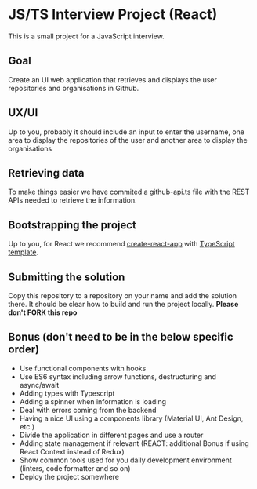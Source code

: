 # JS/TS Interview Project (React)

This is a small project for a JavaScript interview.

## Goal

Create an UI web application that retrieves and displays the user repositories and organisations in Github.

## UX/UI

Up to you, probably it should include an input to enter the username, one area to display the repositories of the user and another area to display the organisations

## Retrieving data

To make things easier we have commited a github-api.ts file with the REST APIs needed to retrieve the information.

## Bootstrapping the project

Up to you, for React we recommend [create-react-app](https://create-react-app.dev/docs/getting-started/) with [TypeScript template](https://create-react-app.dev/docs/adding-typescript).

## Submitting the solution

Copy this repository to a repository on your name and add the solution there. It should be clear how to build and run the project locally. **Please don't FORK this repo**

## Bonus (don't need to be in the below specific order)

- Use functional components with hooks
- Use ES6 syntax including arrow functions, destructuring and async/await
- Adding types with Typescript
- Adding a spinner when information is loading
- Deal with errors coming from the backend
- Having a nice UI using a components library (Material UI, Ant Design, etc.)
- Divide the application in different pages and use a router
- Adding state management if relevant (REACT: additional Bonus if using React Context instead of Redux)
- Show common tools used for you daily development environment (linters, code formatter and so on)
- Deploy the project somewhere
